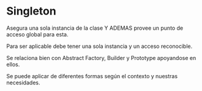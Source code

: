 # Singleton
Asegura una sola instancia de la clase Y ADEMAS provee un punto de acceso global para esta.

Para ser aplicable debe tener una sola instancia y un acceso reconocible.

Se relaciona bien con Abstract Factory, Builder y Prototype apoyandose en ellos.

Se puede aplicar de diferentes formas según el contexto y nuestras necesidades.
